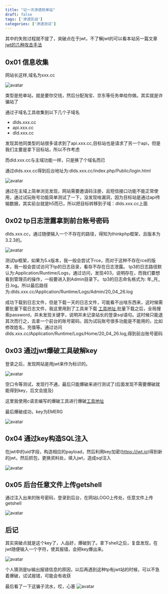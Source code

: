 ```yaml
---
title: "记一次渗透抢单站"
draft: false
tags: ['渗透实战']
categories: ['渗透测试']
---
```




其中的失败过程就不提了，突破点在于jwt，不了解jwt的可以看本站另一篇文章
[jwt的几种攻击手法](https://sqlmap.wiki/docs/web%E5%AE%89%E5%85%A8/session/jwt%E7%9A%84%E5%87%A0%E7%A7%8D%E6%94%BB%E5%87%BB%E6%89%8B%E6%B3%95/)
<!--more-->


## 0x01 信息收集

网站长这样,域名为xxx.cc

![avatar](https://sqlmap.wiki/images/426-1.png)

类型是抢单站，就是要你交钱，然后分配淘宝、京东等任务单给你做。其实就是诈骗站了

通过子域名工具收集到以下几个子域名
- dlds.xxx.cc
- api.xxx.cc
- dld.xxx.cc


发现其他同类型的站很多请求到了api.xxx.cc,目标站也是请求了另一个api，但是我们主要是拿下目标站，所以不作考虑  

而dld.xxx.cc与主域功能一样，只是换了个域名而已

通过dlds.xxx.cc得到后台地址为:dlds.xxx.cc/index.php/Public/login.html  

![avatar](https://sqlmap.wiki/images/426-2.png)

通过在主域上简单浏览发现，网站需要邀请码注册，且短信接口功能不能正常使用，通过试玩账号功能简单测试了一下，没发现啥漏洞，因为目标站是通过api传输数据，其实前台就是h5而已，所以把目标转移到子域：dlds.xxx.cc上面


## 0x02 tp日志泄露拿到前台账号密码
dlds.xxx.cc，通过随便输入一个不存在的路径，得知为thinkphp框架，且版本为3.2.3的。

![avatar](https://sqlmap.wiki/images/426-3.png)

测试tp框架，如果为5.x版本，我一般会尝试下rce，而对于这种不存在rce的版本，我一般会尝试访问下tp的日志目录，看存不存在日志泄露。
tp3的日志路径默认为:Application/Runtime/Logs，通过访问，发现403，说明存在，而我们要想看到管理员的操作，一般要进入到Admin目录下。
tp3的日志命名格式为: 年_月_日.log。所以最后路径为:dlds.xxx.cc/Application/Runtime/Logs/Admin/20_04_26.log  

成功下载到日志文件，但是下载一天的日志文件，可能看不出啥东西来，这时候需要批量下载日志文件，我这里用到了工具来下载 [工具地址](https://github.com/whirlwind110/tphack),批量下载之后，全局搜索password，并未发现关键字，说明并未记录站长的登录sql语句。这时候只能退其次而行之，去拿一个前台的账号密码，因为试玩账号很多功能是不能用的，比如修改姓名，充值等。通过访问dlds.xxx.cc/Application/Runtime/Logs/Home/20_04_26.log,得到前台账号密码

## 0x03 通过jwt爆破工具破解key

登录之后，发现网站是用jwt来作为标识的。

![avatar](https://sqlmap.wiki/images/426-4.png)

空口令等测试，发现行不通，最后只能爆破来进行测试了(后面发现不需要爆破就能得到key，后文会提及)

这里我使用c语言编写的爆破工具进行爆破[工具地址](https://github.com/brendan-rius/c-jwt-cracker)

最后爆破成功，key为EMERG

![avatar](https://sqlmap.wiki/images/426-5.png)

## 0x04 通过key构造SQL注入

在jwt中的uid字段，构造相应的payload，然后利用key加密(https://jwt.io)得到新的jwt，然后抓包，更换资料处，填入jwt，造成sql注入

![avatar](https://sqlmap.wiki/images/426-6.png)


## 0x05 后台任意文件上传getshell 

通过注入出来的账号密码，登录到后台，在网站LOGO上传处，任意文件上传getshell

![avatar](https://sqlmap.wiki/images/426-7.png)


## 后记

其实突破点就是这个key了，人品好，爆破到了。拿下shell之后，复盘发现，在jwt随便输入一个字符，使其报错，会把key爆出来。

![avatar](https://sqlmap.wiki/images/426-8.png)

个人猜测是tp输出报错信息的原因，以后再遇到这种tp有jwt站的时候，可以不急着爆破，试试报错，可能会有收获

最后看了一下这骗子流水，哎，心塞
![avatar](https://sqlmap.wiki/images/426-9.png)
